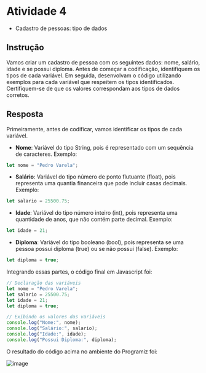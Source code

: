 # Atividade 4
- Cadastro de pessoas: tipo de dados

## Instrução
﻿Vamos criar um cadastro de pessoa com os seguintes dados: nome, salário, idade e se possui diploma. Antes de começar a codificação, identifiquem os tipos de cada variável. Em seguida, desenvolvam o código utilizando exemplos para cada variável que respeitem os tipos identificados. Certifiquem-se de que os valores correspondam aos tipos de dados corretos.

## Resposta
Primeiramente, antes de codificar, vamos identificar os tipos de cada variável.

- **Nome**: Variável do tipo String, pois é representado com um sequência de caracteres. Exemplo:
```js
let nome = "Pedro Varela";
```

- **Salário**: Variável do tipo número de ponto flutuante (float), pois representa uma quantia financeira que pode incluir casas decimais. Exemplo:
```js
let salario = 25500.75;
```

- **Idade**: Variável do tipo número inteiro (int), pois representa uma quantidade de anos, que não contém parte decimal. Exemplo:
```js
let idade = 21;
```

- **Diploma**: Variável do tipo booleano (bool), pois representa se uma pessoa possui diploma (true) ou se não possui (false). Exemplo:
```js
let diploma = true;
```

Integrando essas partes, o código final em Javascript foi:

```js
// Declaração das variáveis
let nome = "Pedro Varela";
let salario = 25500.75;
let idade = 21;
let diploma = true;

// Exibindo os valores das variáveis
console.log("Nome:", nome);
console.log("Salário:", salario);
console.log("Idade:", idade);
console.log("Possui Diploma:", diploma);
```

O resultado do código acima no ambiente do Programiz foi:

![image](https://github.com/pedro-varela1/CursoFAP-SoftexPernambuco/assets/93870597/782cd688-52a6-4737-b232-9085ba46ecb3)
